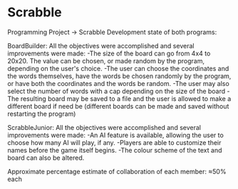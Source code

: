 # Scrabble
Programming Project -> Scrabble
Development state of both programs:

BoardBuilder:
  All the objectives were accomplished and several improvements were made:
	-The size of the board can go from 4x4 to 20x20. The value can be chosen,
or made random by the program, depending on the user's choice.
	-The user can choose the coordinates and the words themselves, have the words be chosen randomly by the program,
or have both the coordinates and the words be random.
	-The user may also select the number of words with a cap depending on the size of the board
	-The resulting board may be saved to a file and the user is allowed to make a different board 
if need be (different boards can be made and saved without restarting the program)

ScrabbleJunior:
  All the objectives were accomplished and several improvements were made:
	-An AI feature is available, allowing the user to choose how many AI will play, if any.
	-Players are able to customize their names before the game itself begins.
	-The colour scheme of the text and board can also be altered.

Approximate percentage estimate of collaboration of each member: ≈50% each
